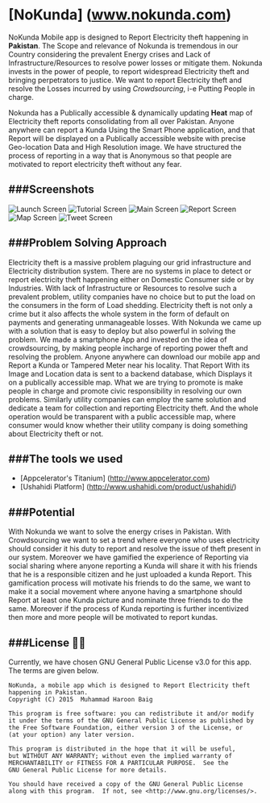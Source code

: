 # [NoKunda] (www.nokunda.com)

NoKunda Mobile app is designed to Report Electricity theft happening in **Pakistan**. The Scope and relevance of Nokunda is tremendous in our Country considering the prevalent Energy crises and Lack of Infrastructure/Resources to resolve power losses or mitigate them.  Nokunda invests in the power of people, to report widespread Electricity theft and bringing perpetrators to justice.  We want to report Electricity theft and resolve the Losses incurred by using *Crowdsourcing*, i-e Putting People in charge.

Nokunda has a Publically accessible & dynamically updating **Heat** map of Electricity theft reports consolidating from all over Pakistan. Anyone anywhere can report a Kunda Using the Smart Phone application, and that Report will be displayed on a Publically accessible website with precise Geo-location Data and High Resolution image. We have structured the process of reporting in a way that is Anonymous so that people are motivated to report electricity theft without any fear.

###Screenshots
---
<img src="/ScreenShots/launchScreen.jpg" alt="Launch Screen">  <img src="/ScreenShots/tutorialScreen.jpg" alt="Tutorial Screen">  <img src="/ScreenShots/mainScreen.jpg" alt="Main Screen" >
<img src="/ScreenShots/reportScreen.jpg" alt="Report Screen">  <img src="/ScreenShots/mapScreen.jpg" alt="Map Screen">  <img src="/ScreenShots/tweetScreen.jpg" alt="Tweet Screen" >


###Problem Solving Approach
---

Electricity theft is a massive problem plaguing our grid infrastructure and Electricity distribution system. There are no systems in place to detect or report electricity theft happening either on Domestic Consumer side or by Industries. With lack of Infrastructure or Resources to resolve such a prevalent problem, utility companies have no choice but to put the load on the consumers in the form of Load shedding. Electricity theft is not only a crime but it also affects the whole system in the form of default on payments and generating unmanageable losses. 
 With Nokunda we came up with a solution that is easy to deploy but also powerful in solving the problem.  We made a smartphone App and invested on the idea of crowdsourcing, by making people incharge of reporting power theft and resolving the problem. Anyone anywhere can download our mobile app and Report a Kunda or Tampered Meter near his locality. That Report With its Image and Location data is sent to a backend database, which Displays it on a publically accessible map. What we are trying to promote is make people in charge and promote civic responsibility in resolving our own problems. Similarly utility companies can employ the same solution and dedicate a team for collection and reporting Electricity theft. And the whole operation would be transparent with a public accessible map, where consumer would know whether their utility company is doing something about Electricity theft or not.
 
###The tools we used
 ---
 * [Appcelerator's Titanium] (http://www.appcelerator.com)
 * [Ushahidi Platform] (http://www.ushahidi.com/product/ushahidi/)
 
 
###Potential
---
With Nokunda we want to solve the energy crises in Pakistan. With Crowdsourcing we want to set a trend where everyone who uses electricity should consider it his duty to report and resolve the issue of theft present in our system. Moreover we have gamified the experience of Reporting via social sharing where anyone reporting a Kunda will share it with his friends that he is a responsible citizen and he just uploaded a kunda Report. This gamification process will motivate his friends to do the same, we want to make it a social movement where anyone having a smartphone should Report at least one Kunda picture and nominate three friends to do the same. Moreover if the process of Kunda reporting is further incentivized then more and more people will be motivated to report kundas. 

###License :guardsman:
---
Currently, we have chosen GNU General Public License v3.0 for this app. The terms are given below. 

    NoKunda, a mobile app which is designed to Report Electricity theft happening in Pakistan.
    Copyright (C) 2015  Muhammad Haroon Baig

    This program is free software: you can redistribute it and/or modify
    it under the terms of the GNU General Public License as published by
    the Free Software Foundation, either version 3 of the License, or
    (at your option) any later version.

    This program is distributed in the hope that it will be useful,
    but WITHOUT ANY WARRANTY; without even the implied warranty of
    MERCHANTABILITY or FITNESS FOR A PARTICULAR PURPOSE.  See the
    GNU General Public License for more details.

    You should have received a copy of the GNU General Public License
    along with this program.  If not, see <http://www.gnu.org/licenses/>.
